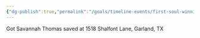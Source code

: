 ```yaml
---
{"dg-publish":true,"permalink":"/goals/timeline-events/first-soul-winning-event-at-northlake/","tags":["timeline","personal"],"created":"","updated":""}
---
```



Got Savannah Thomas saved at 1518 Shalfont Lane, Garland, TX
